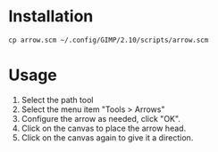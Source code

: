 # Installation

```
cp arrow.scm ~/.config/GIMP/2.10/scripts/arrow.scm
```

# Usage

1. Select the path tool
1. Select the menu item "Tools > Arrows"
1. Configure the arrow as needed, click "OK".
1. Click on the canvas to place the arrow head.
1. Click on the canvas again to give it a direction.
